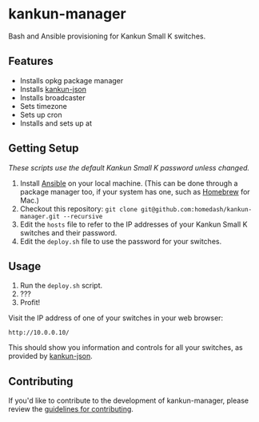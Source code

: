# kankun-manager

Bash and Ansible provisioning for Kankun Small K switches.

## Features

* Installs opkg package manager
* Installs [kankun-json](https://github.com/homedash/kankun-json)
* Installs broadcaster
* Sets timezone
* Sets up cron
* Installs and sets up at

## Getting Setup

_These scripts use the default Kankun Small K password unless changed._

1. Install [Ansible](http://www.ansible.com/) on your local machine. (This can be done through a package manager too, if your system has one, such as [Homebrew](http://brew.sh/) for Mac.)
2. Checkout this repository: `git clone git@github.com:homedash/kankun-manager.git --recursive`
2. Edit the `hosts` file to refer to the IP addresses of your Kankun Small K switches and their password.
3. Edit the `deploy.sh` file to use the password for your switches.

## Usage

1. Run the `deploy.sh` script.
2. ???
3. Profit!

Visit the IP address of one of your switches in your web browser:

`http://10.0.0.10/`

This should show you information and controls for all your switches, as provided by [kankun-json](https://github.com/homedash/kankun-json).

## Contributing

If you'd like to contribute to the development of kankun-manager, please review the [guidelines for contributing](https://github.com/homedash/kankun-manager/blob/master/CONTRIBUTING.md).
